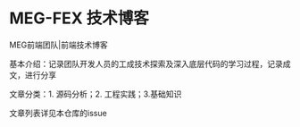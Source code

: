# MEG-FEX 技术博客
MEG前端团队|前端技术博客

基本介绍：记录团队开发人员的工成技术探索及深入底层代码的学习过程，记录成文，进行分享

文章分类：1. 源码分析；2. 工程实践；3.基础知识

文章列表详见本仓库的issue
